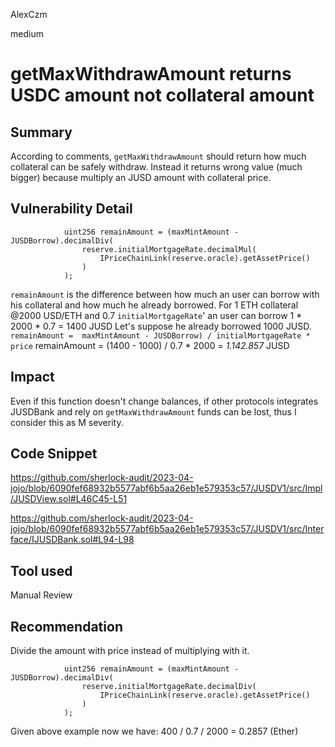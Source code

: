 AlexCzm

medium

# getMaxWithdrawAmount returns USDC amount not collateral amount

## Summary
According to comments, `getMaxWithdrawAmount` should return how much collateral can be safely withdraw. 
Instead it returns wrong value (much bigger) because multiply an JUSD amount with collateral price.
 
## Vulnerability Detail
```solidity 
            uint256 remainAmount = (maxMintAmount - JUSDBorrow).decimalDiv(
                reserve.initialMortgageRate.decimalMul(
                    IPriceChainLink(reserve.oracle).getAssetPrice()
                )
            );
```
`remainAmount` is the difference between how much an user can borrow with his collateral and how much he already borrowed. 
For 1 ETH collateral @2000 USD/ETH and 0.7 `initialMortgageRate`' an user can borrow 1 * 2000 * 0.7 = 1400  JUSD
Let's suppose he already borrowed  1000 JUSD. 
`remainAmount =  maxMintAmount - JUSDBorrow) / initialMortgageRate * price`
remainAmount  =  (1400 - 1000) / 0.7 * 2000 = *1.142.857* JUSD

## Impact
Even if this function doesn't change balances, if other protocols integrates JUSDBank and rely on `getMaxWithdrawAmount` funds can be lost, thus I consider this as M severity.

## Code Snippet
https://github.com/sherlock-audit/2023-04-jojo/blob/6090fef68932b5577abf6b5aa26eb1e579353c57/JUSDV1/src/Impl/JUSDView.sol#L46C45-L51

https://github.com/sherlock-audit/2023-04-jojo/blob/6090fef68932b5577abf6b5aa26eb1e579353c57/JUSDV1/src/Interface/IJUSDBank.sol#L94-L98

## Tool used
Manual Review

## Recommendation
Divide the amount with price instead of multiplying with it. 

```solidity
            uint256 remainAmount = (maxMintAmount - JUSDBorrow).decimalDiv(
                reserve.initialMortgageRate.decimalDiv(
                    IPriceChainLink(reserve.oracle).getAssetPrice()
                )
            );
```

Given above example now we have:
400 / 0.7 / 2000 = 0.2857 (Ether)


